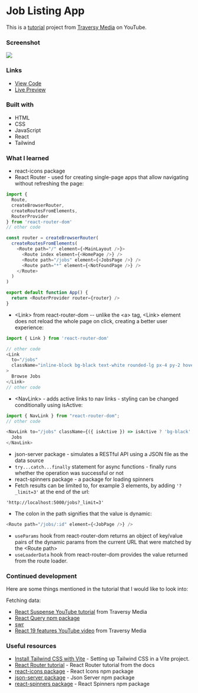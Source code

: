 # Job Listing App

This is a [tutorial](https://www.youtube.com/watch?v=LDB4uaJ87e0&list=PL4EX4Aw5_AFv-9yS-9lF3SNHUImZyygK7) project from [Traversy Media](https://www.youtube.com/@TraversyMedia) on YouTube. 

### Screenshot

![](./screenshot.jpg)

### Links

- [View Code](https://www.example.com)
- [Live Preview](https://www.example.com)

### Built with

- HTML
- CSS
- JavaScript
- React
- Tailwind

### What I learned

- react-icons package
- React Router - used for creating single-page apps that allow navigating without refreshing the page:

```js
import { 
  Route, 
  createBrowserRouter, 
  createRoutesFromElements,
  RouterProvider 
} from 'react-router-dom'
// other code

const router = createBrowserRouter(
  createRoutesFromElements(
    <Route path="/" element={<MainLayout />}>
      <Route index element={<HomePage />} />
      <Route path="/jobs" element={<JobsPage />} />
      <Route path="*" element={<NotFoundPage />} />
    </Route>
  )
)

export default function App() {
  return <RouterProvider router={router} />
}
```

- &lt;Link&gt; from react-router-dom -- unlike the &lt;a&gt; tag, &lt;Link&gt; element does not reload the whole page on click, creating a better user experience:

```js
import { Link } from 'react-router-dom'

// other code
<Link
  to="/jobs"
  className="inline-block bg-black text-white rounded-lg px-4 py-2 hover:bg-gray-700"
>
  Browse Jobs
</Link>
// other code
```

- &lt;NavLink&gt; - adds active links to nav links - styling can be changed conditionally using isActive:

```js
import { NavLink } from "react-router-dom";
// other code

<NavLink to="/jobs" className={({ isActive }) => isActive ? 'bg-black' : ''}>
  Jobs
</NavLink>
```

- json-server package - simulates a RESTful API using a JSON file as the data source
- ```try...catch...finally``` statement for async functions - finally runs whether the operation was successful or not
- react-spinners package - a package for loading spinners
- Fetch results can be limited to, for example 3 elements, by adding ```'?_limit=3'``` at the end of the url:
```
'http://localhost:5000/jobs?_limit=3'
```
- The colon in the path signifies that the value is dynamic:
```js
<Route path="/jobs/:id" element={<JobPage />} />
```
- ```useParams``` hook from react-router-dom returns an object of key/value pairs of the dynamic params from the current URL that were matched by the &lt;Route path&gt;
- ```useLoaderData``` hook from react-router-dom provides the value returned from the route loader.

### Continued development

Here are some things mentioned in the tutorial that I would like to look into:

Fetching data:
- [React Suspense YouTube tutorial](https://www.youtube.com/watch?v=NTDJ-NQ32_E&list=PL4EX4Aw5_AFvNv2_Za_R8NOI-eTs8Ybmt&index=182&t=1s) from Traversy Media
- [React Query npm package](https://www.npmjs.com/package/react-query)
- [swr](https://www.npmjs.com/package/swr)
- [React 19 features YouTube video](https://www.youtube.com/watch?v=EPaLg4U_K1o) from Traversy Media

### Useful resources

- [Install Tailwind CSS with Vite](https://tailwindcss.com/docs/guides/vite) - Setting up Tailwind CSS in a Vite project.
- [React Router tutorial](https://reactrouter.com/en/main/start/tutorial) - React Router tutorial from the docs
- [react-icons package](https://www.npmjs.com/package/react-icons) - React Icons npm package
- [json-server package](https://www.npmjs.com/package/json-server) - Json Server npm package
- [react-spinners package](https://www.davidhu.io/react-spinners/) - React Spinners npm package